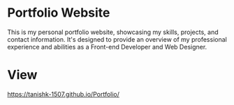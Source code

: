 # Portfolio Website

This is my personal portfolio website, showcasing my skills, projects, and contact information. It's designed to provide an overview of my professional experience and abilities as a Front-end Developer and Web Designer.

# View
https://tanishk-1507.github.io/Portfolio/


